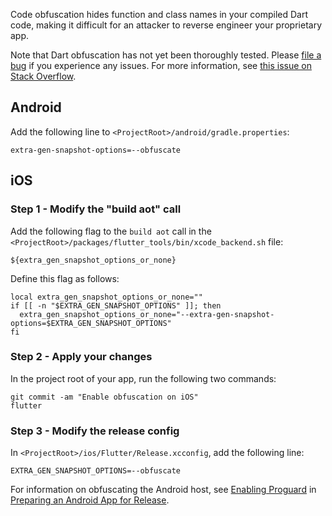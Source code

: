 Code obfuscation hides function and class names in your compiled Dart code, making it difficult for an attacker to reverse engineer your proprietary app.

Note that Dart obfuscation has not yet been thoroughly tested. Please [file a bug](https://github.com/flutter/flutter/issues) if you experience any issues. For more information, see [this issue on Stack Overflow](https://stackoverflow.com/questions/50542764/how-to-obfuscate-flutter-apps).

## Android

Add the following line to `<ProjectRoot>/android/gradle.properties`:

```
extra-gen-snapshot-options=--obfuscate
```

## iOS

### Step 1 - Modify the "build aot" call

Add the following flag to the `build aot` call in the `<ProjectRoot>/packages/flutter_tools/bin/xcode_backend.sh` file:

```
${extra_gen_snapshot_options_or_none}
```

Define this flag as follows:

```
local extra_gen_snapshot_options_or_none=""
if [[ -n "$EXTRA_GEN_SNAPSHOT_OPTIONS" ]]; then
  extra_gen_snapshot_options_or_none="--extra-gen-snapshot-options=$EXTRA_GEN_SNAPSHOT_OPTIONS"
fi
```

### Step 2 - Apply your changes

In the project root of your app, run the following two commands:

```
git commit -am "Enable obfuscation on iOS"
flutter
```

### Step 3 - Modify the release config

In `<ProjectRoot>/ios/Flutter/Release.xcconfig`, add the following line:

```
EXTRA_GEN_SNAPSHOT_OPTIONS=--obfuscate
```

For information on obfuscating the Android host, see [Enabling Proguard](https://flutter.io/android-release/#enabling-proguard) in [Preparing an Android App for Release](https://flutter.io/android-release/#minify-and-obfuscate).